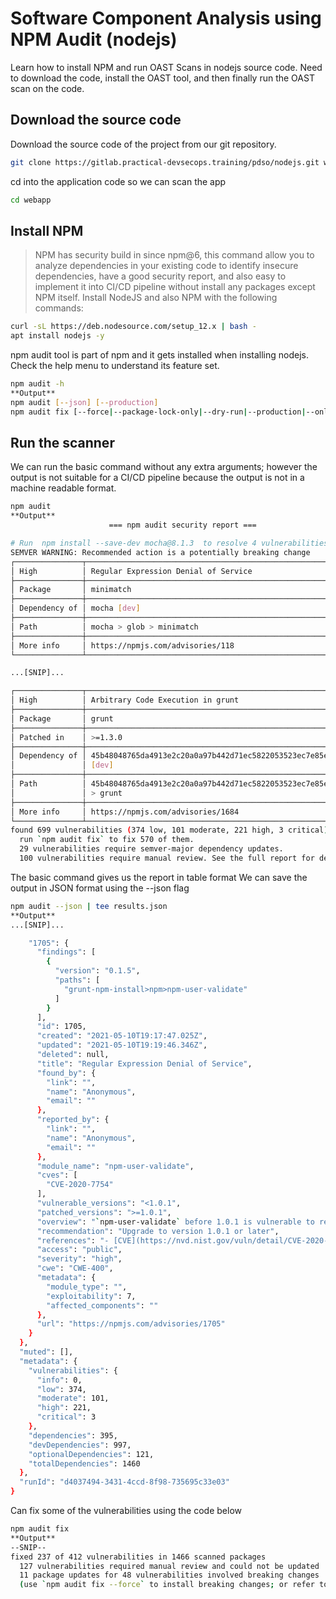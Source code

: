 # Software Component Analysis using NPM Audit (nodejs)
Learn how to install NPM and run OAST Scans in nodejs source code.
Need to download the code, install the OAST tool, and then finally run the OAST scan on the code.
## Download the source code
Download the source code of the project from our git repository.
```sh
git clone https://gitlab.practical-devsecops.training/pdso/nodejs.git webapp
```
cd into the application code so we can scan the app
```sh
cd webapp
```
## Install NPM
> NPM has security build in since npm@6, this command allow you to analyze dependencies in your existing code to identify insecure dependencies, have a good security report, and also easy to implement it into CI/CD pipeline without install any packages except NPM itself.
Install NodeJS and also NPM with the following commands:
```sh
curl -sL https://deb.nodesource.com/setup_12.x | bash -
apt install nodejs -y
```
npm audit tool is part of npm and it gets installed when installing nodejs. Check the help menu to understand its feature set.
```sh
npm audit -h
**Output**
npm audit [--json] [--production]
npm audit fix [--force|--package-lock-only|--dry-run|--production|--only=(dev|prod)]
```
## Run the scanner
We can run the basic command without any extra arguments; however the output is not suitable for a CI/CD pipeline because the output is not in a machine readable format.
```sh
npm audit
**Output**
                      === npm audit security report ===                        

# Run  npm install --save-dev mocha@8.1.3  to resolve 4 vulnerabilities
SEMVER WARNING: Recommended action is a potentially breaking change
┌───────────────┬──────────────────────────────────────────────────────────────┐
│ High          │ Regular Expression Denial of Service                         │
├───────────────┼──────────────────────────────────────────────────────────────┤
│ Package       │ minimatch                                                    │
├───────────────┼──────────────────────────────────────────────────────────────┤
│ Dependency of │ mocha [dev]                                                  │
├───────────────┼──────────────────────────────────────────────────────────────┤
│ Path          │ mocha > glob > minimatch                                     │
├───────────────┼──────────────────────────────────────────────────────────────┤
│ More info     │ https://npmjs.com/advisories/118                             │
└───────────────┴──────────────────────────────────────────────────────────────┘

...[SNIP]...

┌───────────────┬──────────────────────────────────────────────────────────────┐
│ High          │ Arbitrary Code Execution in grunt                            │
├───────────────┼──────────────────────────────────────────────────────────────┤
│ Package       │ grunt                                                        │
├───────────────┼──────────────────────────────────────────────────────────────┤
│ Patched in    │ >=1.3.0                                                      │
├───────────────┼──────────────────────────────────────────────────────────────┤
│ Dependency of │ 45b48048765da4913e2c20a0a97b442d71ec5822053523ec7e85e0fe5c4… │
│               │ [dev]                                                        │
├───────────────┼──────────────────────────────────────────────────────────────┤
│ Path          │ 45b48048765da4913e2c20a0a97b442d71ec5822053523ec7e85e0fe5c4… │
│               │ > grunt                                                      │
├───────────────┼──────────────────────────────────────────────────────────────┤
│ More info     │ https://npmjs.com/advisories/1684                            │
└───────────────┴──────────────────────────────────────────────────────────────┘
found 699 vulnerabilities (374 low, 101 moderate, 221 high, 3 critical) in 1460 scanned packages
  run `npm audit fix` to fix 570 of them.
  29 vulnerabilities require semver-major dependency updates.
  100 vulnerabilities require manual review. See the full report for details.
```
The basic command gives us the report in table format 
We can save the output in JSON format using the --json flag
```sh
npm audit --json | tee results.json
**Output**
...[SNIP]...

    "1705": {
      "findings": [
        {
          "version": "0.1.5",
          "paths": [
            "grunt-npm-install>npm>npm-user-validate"
          ]
        }
      ],
      "id": 1705,
      "created": "2021-05-10T19:17:47.025Z",
      "updated": "2021-05-10T19:19:46.346Z",
      "deleted": null,
      "title": "Regular Expression Denial of Service",
      "found_by": {
        "link": "",
        "name": "Anonymous",
        "email": ""
      },
      "reported_by": {
        "link": "",
        "name": "Anonymous",
        "email": ""
      },
      "module_name": "npm-user-validate",
      "cves": [
        "CVE-2020-7754"
      ],
      "vulnerable_versions": "<1.0.1",
      "patched_versions": ">=1.0.1",
      "overview": "`npm-user-validate` before 1.0.1 is vulnerable to regular expression denial of service. The regex that validates user emails took exponentially longer to process long input strings beginning with @ characters.",
      "recommendation": "Upgrade to version 1.0.1 or later",
      "references": "- [CVE](https://nvd.nist.gov/vuln/detail/CVE-2020-7754)\n- [GitHub Advisory](https://github.com/advisories/GHSA-pw54-mh39-w3hc)\n",
      "access": "public",
      "severity": "high",
      "cwe": "CWE-400",
      "metadata": {
        "module_type": "",
        "exploitability": 7,
        "affected_components": ""
      },
      "url": "https://npmjs.com/advisories/1705"
    }
  },
  "muted": [],
  "metadata": {
    "vulnerabilities": {
      "info": 0,
      "low": 374,
      "moderate": 101,
      "high": 221,
      "critical": 3
    },
    "dependencies": 395,
    "devDependencies": 997,
    "optionalDependencies": 121,
    "totalDependencies": 1460
  },
  "runId": "d4037494-3431-4ccd-8f98-735695c33e03"
}
```
Can fix some of the vulnerabilities using the code below
```sh
npm audit fix
**Output**
--SNIP--
fixed 237 of 412 vulnerabilities in 1466 scanned packages
  127 vulnerabilities required manual review and could not be updated
  11 package updates for 48 vulnerabilities involved breaking changes
  (use `npm audit fix --force` to install breaking changes; or refer to `npm audit` for steps to fix these manually)
```




